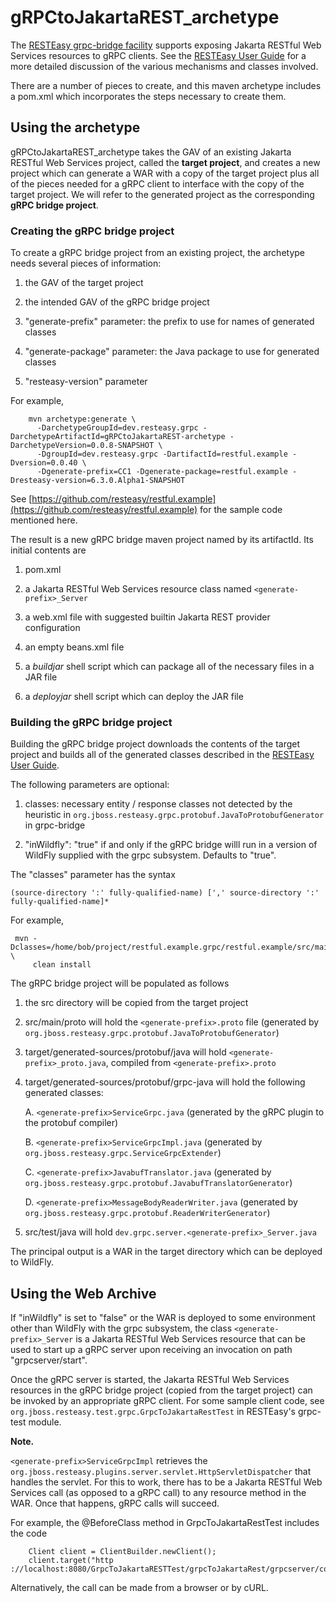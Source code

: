 # gRPCtoJakartaREST_archetype

The [RESTEasy grpc-bridge facility](https://github.com/resteasy/resteasy)
supports exposing Jakarta RESTful Web Services resources to gRPC clients. See the 
[RESTEasy User Guide](https://resteasy.dev/docs/) for a more detailed
discussion of the various mechanisms and classes involved.

There are a number of pieces to create, and this maven archetype includes a pom.xml which 
incorporates the steps necessary to create them.

## Using the archetype

gRPCtoJakartaREST_archetype takes the GAV of an existing Jakarta RESTful Web Services project, called the **target project**,
and creates a new project which can generate a WAR with a copy of the target project plus all of the pieces
needed for a gRPC client to interface with the copy of the target project. We will refer to the generated project as the corresponding **gRPC bridge project**.

### Creating the gRPC bridge project

To create a gRPC bridge project from an existing project, the archetype needs several 
pieces of information:

 1. the GAV of the target project

 2. the intended GAV of the gRPC bridge project

 3. "generate-prefix" parameter: the prefix to use for names of generated classes

 4. "generate-package" parameter: the Java package to use for generated classes

 5. "resteasy-version" parameter

For example,

        mvn archetype:generate \
          -DarchetypeGroupId=dev.resteasy.grpc -DarchetypeArtifactId=gRPCtoJakartaREST-archetype -DarchetypeVersion=0.0.8-SNAPSHOT \
          -DgroupId=dev.resteasy.grpc -DartifactId=restful.example -Dversion=0.0.40 \
          -Dgenerate-prefix=CC1 -Dgenerate-package=restful.example -Dresteasy-version=6.3.0.Alpha1-SNAPSHOT

See [https://github.com/resteasy/restful.example](https://github.com/resteasy/restful.example) 
for the sample code mentioned here.

The result is a new gRPC bridge maven project named by its artifactId. Its initial contents are

 1. pom.xml
  
 2. a Jakarta RESTful Web Services resource class named `<generate-prefix>_Server`
 
 3. a web.xml file with suggested builtin Jakarta REST provider configuration
 
 4. an empty beans.xml file

 5. a *buildjar* shell script which can package all of the necessary files in a JAR file
 
 6. a *deployjar* shell script which can deploy the JAR file
 
### Building the gRPC bridge project

Building the gRPC bridge project downloads the contents of the target 
project and builds all of the generated classes described in the
[RESTEasy User Guide](https://resteasy.dev/docs/).

The following parameters are optional:

 1. classes: necessary entity / response classes not detected by the heuristic in `org.jboss.resteasy.grpc.protobuf.JavaToProtobufGenerator`
    in grpc-bridge
    
 2. "inWildfly": "true" if and only if the gRPC bridge willl run in a version of WildFly supplied with the grpc subsystem. Defaults to "true".

The "classes" parameter has the syntax

    (source-directory ':' fully-qualified-name) [',' source-directory ':' fully-qualified-name]*
 
For example,

     mvn -Dclasses=/home/bob/project/restful.example.grpc/restful.example/src/main/java:dev.resteasy.grpc.example.CC7,/home/bob/project/restful.example.grpc/restful.example/src/main/java:dev.resteasy.grpc.example.CC6 \
         clean install
        
The gRPC bridge project will be populated as follows

 1. the src directory will be copied from the target project
 
 2. src/main/proto will hold the `<generate-prefix>.proto` file (generated by `org.jboss.resteasy.grpc.protobuf.JavaToProtobufGenerator`)
 
 3. target/generated-sources/protobuf/java will hold `<generate-prefix>_proto.java`, compiled 
    from `<generate-prefix>.proto`
    
 4. target/generated-sources/protobuf/grpc-java will hold the following generated classes:
 
    A. `<generate-prefix>ServiceGrpc.java` (generated by the gRPC plugin to the protobuf compiler)
    
    B. `<generate-prefix>ServiceGrpcImpl.java` (generated by `org.jboss.resteasy.grpc.ServiceGrpcExtender`)
    
    C. `<generate-prefix>JavabufTranslator.java` (generated by `org.jboss.resteasy.grpc.protobuf.JavabufTranslatorGenerator`)
    
    D. `<generate-prefix>MessageBodyReaderWriter.java` (generated by `org.jboss.resteasy.grpc.protobuf.ReaderWriterGenerator`)
    
 5. src/test/java will hold `dev.grpc.server.<generate-prefix>_Server.java`
    
The principal output is a WAR in the target directory which can be deployed to WildFly.

## Using the Web Archive

If "inWildfly" is set to "false" or the WAR is deployed to some environment other than WildFly with the grpc subsystem, the
class `<generate-prefix>_Server` is a Jakarta RESTful Web Services resource that can be used to start up a gRPC server 
upon receiving an invocation on path "grpcserver/start".
        
Once the gRPC server is started, the Jakarta RESTful Web Services resources in the gRPC bridge project (copied from the
target project) can be invoked by an appropriate gRPC client. For some sample client code, see
`org.jboss.resteasy.test.grpc.GrpcToJakartaRestTest` in RESTEasy's grpc-test module.

**Note.**

`<generate-prefix>ServiceGrpcImpl` retrieves the `org.jboss.resteasy.plugins.server.servlet.HttpServletDispatcher`
that handles the servlet. For this to work, there has to be a Jakarta RESTful Web Services call (as opposed to a gRPC call)
to any resource method in the WAR. Once that happens, gRPC calls will succeed.

For example, the @BeforeClass method in GrpcToJakartaRestTest includes the code

        Client client = ClientBuilder.newClient();
        client.target("http ://localhost:8080/GrpcToJakartaRESTTest/grpcToJakartaRest/grpcserver/context").request().get();

Alternatively, the call can be made from a browser or by cURL.
